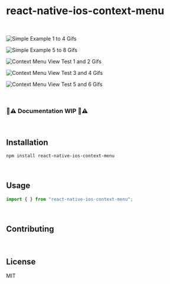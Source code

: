 # react-native-ios-context-menu

<br>

![Simple Example 1 to 4 Gifs](./assets/SimpleExample-1-2-3-4.gif)

![Simple Example 5 to 8 Gifs](./assets/SimpleExample-5-6-7-8.gif)

![Context Menu View Test 1 and 2 Gifs](./assets/ContextMenuViewTest-01-02.gif)

![Context Menu View Test 3 and 4 Gifs](./assets/ContextMenuViewTest-03-04.gif)

![Context Menu View Test 5 and 6 Gifs](./assets/ContextMenuViewTest-05-06.gif)

<br>

### 🚧⚠️ Documentation WIP 🚧⚠️

<br>

## Installation

```sh
npm install react-native-ios-context-menu
```

<br>

## Usage

```js
import { } from "react-native-ios-context-menu";
```

<br>

## Contributing
<br>

## License

MIT
